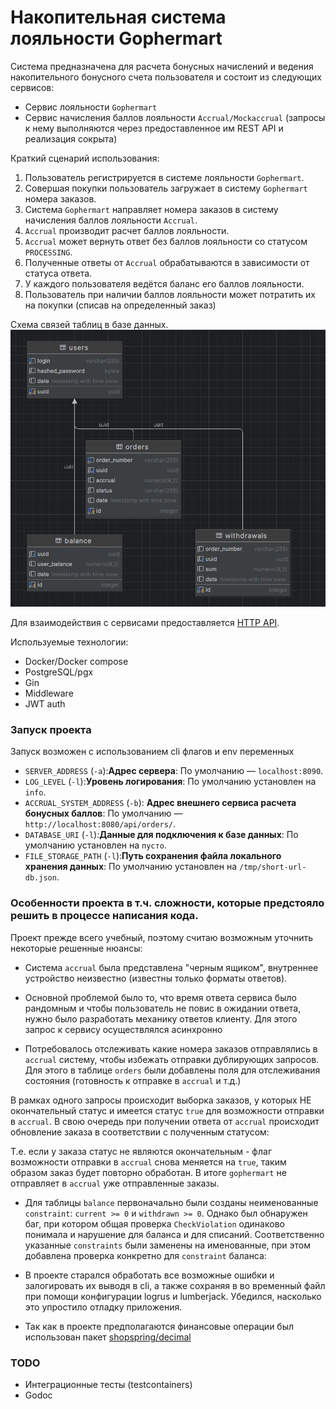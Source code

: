 # Накопительная система лояльности Gophermart

Система предназначена для расчета бонусных начислений и ведения накопительного бонусного счета пользователя и состоит из следующих сервисов:
- Сервис лояльности `Gophermart`
- Сервис начисления баллов лояльности `Accrual/Mockaccrual` (запросы к нему выполняются через предоставленное им REST API и реализация сокрыта)

Краткий сценарий использования:
1. Пользователь регистрируется в системе лояльности `Gophermart`.
2. Совершая покупки пользователь загружает в систему `Gophermart` номера заказов.
3. Система `Gophermart` направляет номера заказов в систему начисления баллов лояльности `Accrual`.
4. `Accrual` производит расчет баллов лояльности.
5. `Accrual` может вернуть ответ без баллов лояльности со статусом `PROCESSING`.
6. Полученные ответы от `Accrual` обрабатываются в зависимости от статуса ответа.
7. У каждого пользователя ведётся баланс его баллов лояльности.
8. Пользователь при наличии баллов лояльности может потратить их на покупки (списав на определенный заказ)

Схема связей таблиц в базе данных.
![schema.png](DB%20scheme.png)


Для взаимодействия с сервисами предоставляется [HTTP API](./docs/api.md).

Используемые технологии:
- Docker/Docker compose
- PostgreSQL/pgx 
- Gin
- Middleware
- JWT auth

### Запуск проекта
Запуск возможен с использованием cli флагов и env переменных
- `SERVER_ADDRESS` (`-a`):**Адрес сервера**: По умолчанию — `localhost:8090`.
- `LOG_LEVEL` (`-l`):**Уровень логирования**: По умолчанию установлен на `info`.
- `ACCRUAL_SYSTEM_ADDRESS` (`-b`): **Адрес внешнего сервиса расчета бонусных баллов**: По умолчанию — `http://localhost:8080/api/orders/`.
- `DATABASE_URI` (`-l`):**Данные для подключения к базе данных**: По умолчанию установлен на `пусто`.
- `FILE_STORAGE_PATH` (`-l`):**Путь сохранения файла локального хранения данных**: По умолчанию установлен на `/tmp/short-url-db.json`.


### Особенности проекта в т.ч. сложности, которые предстояло решить в процессе написания кода.
Проект прежде всего учебный, поэтому считаю возможным уточнить некоторые решенные нюансы:

- Система `accrual` была представлена "черным ящиком", внутреннее устройство неизвестно (известны только форматы ответов). 

- Основной проблемой было то, что время ответа сервиса было рандомным и чтобы пользователь не повис в ожидании ответа,
нужно было разработать механику ответов клиенту. Для этого запрос к сервису осуществлялся асинхронно


- Потребовалось отслеживать какие номера заказов отправлялись в `accrual` систему, чтобы избежать отправки дублирующих запросов.
Для этого в таблице `orders` были добавлены поля для отслеживания состояния (готовность к отправке в `accrual` и т.д.)


В рамках одного запросы происходит выборка заказов, у которых НЕ окончательный статус и имеется статус `true` для возможности отправки в `accrual`.
В свою очередь при получении ответа от `accrual` происходит обновление заказа в соответствии с полученным статусом:

Т.е. если у заказа статус не являются окончательным - флаг возможности отправки в `accrual` снова меняется на `true`, таким образом заказ будет повторно обработан.
В итоге `gophermart` не отправляет в `accrual` уже отправленные заказы.

- Для таблицы `balance` первоначально были созданы неименованные `constraint`: `current >= 0` и `withdrawn >= 0`.
Однако был обнаружен баг, при котором общая проверка `CheckViolation` одинаково понимала и нарушение для баланса и для списаний.
Соответственно указанные `constraints` были заменены на именованные, при этом добавлена проверка конкретно для `constraint` баланса:


- В проекте старался обработать все возможные ошибки и залогировать их выводя в cli, а также сохраняя в во временный файл при помощи конфигурации logrus и lumberjack.
Убедился, насколько это упростило отладку приложения.

- Так как в проекте предполагаются финансовые операции был использован пакет [shopspring/decimal](https://github.com/shopspring/decimal)


### TODO
- Интеграционные тесты (testcontainers)
- Godoc
